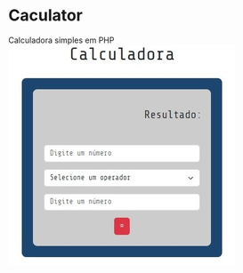 # Caculator

Calculadora simples em PHP
<img src="WhatsApp Image 2023-05-25 at 16.13.22.jpeg" alt="">
